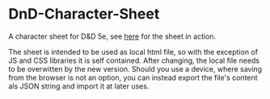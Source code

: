 # DnD-Character-Sheet
A character sheet for D&amp;D 5e, see [here](https://neunzehnhundert97.github.io/DnD-Character-Sheet/Sheet.html) for the sheet in action.

The sheet is intended to be used as local html file, so with the exception of JS and CSS libraries it is self contained. After changing, the local file needs to be overwitten by the new version. Should you use a device, where saving from the browser is not an option, you can instead export the file's content als JSON string and import it at later uses.
